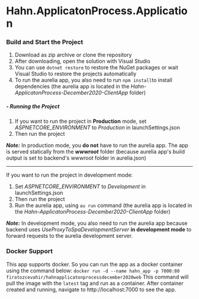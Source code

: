 # Hahn.ApplicatonProcess.Application

### Build and Start the Project
1. Download as zip archive or clone the repository
2. After downloading, open the solution with Visual Studio
3. You can use `dotnet restore` to restore the NuGet packages or wait Visual Studio to restore the projects automatically
4. To run the aurelia app, you also need to run `npm install`to install dependencies
(the aurelia app is located in the _Hahn-ApplicatonProcess-December2020-ClientApp_ folder)


##### - Running the Project
 1. If you want to run the project in **Production** mode, set _ASPNETCORE_ENVIRONMENT_ to _Production_ in launchSettings.json
2. Then run the project
 
**_Note:_** In production mode, you **do not** have to run the aurelia app. The app is served statically from the ___wwwroot___ folder (because aurelia app's build output is set to backend's wwwroot folder in aurelia.json)
- - -
If you want to run the project in development mode:
1. Set _ASPNETCORE_ENVIRONMENT_ to _Development_ in launchSettings.json
2. Then run the project
3. Run the aurelia app, using `au run` command 
(the aurelia app is located in the _Hahn-ApplicatonProcess-December2020-ClientApp_ folder)

**_Note:_** In development mode, you also need to run the aurelia app because backend uses _UseProxyToSpaDevelopmentServer_ __in development mode__ to forward requests to the aurelia development server.



### Docker Support
This app supports docker. So you can run the app as a docker container using the command below:
`docker run -d --name hahn_app -p 7000:80 firatozcevahir/hahnapplicatonprocessdecember2020web`
This command will pull the image with the `latest` tag and run as a container.
After container created and running, navigate to http://localhost:7000 to see the app.

